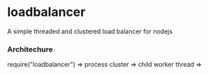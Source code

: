 # loadbalancer
A simple threaded and clustered load balancer for nodejs


### Architechure

require("loadbalancer") => process cluster => child worker thread => 